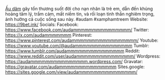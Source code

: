 <a href="https://9bet.ink/">Ấu dâm</a> gây tổn thương suốt đời cho nạn nhân là trẻ em, dẫn đến khủng hoảng tâm lý, trầm cảm, mất niềm tin, và rối loạn tinh thần nghiêm trọng, ảnh hưởng cả cuộc sống sau này.
#audam #xamphamtreem
Website: <a href="https://9bet.ink/">https://9bet.ink/</a>
Socials:
Facebook: <a href="https://www.facebook.com/audammmmmmmmmmmmmmm/">https://www.facebook.com/audammmmmmmmmmmmmmm/</a>
Twitter: <a href="https://x.com/audammmmmmm">https://x.com/audammmmmmm</a>
Pinterest: <a href="https://www.pinterest.com/audammmmmmmmmmmmmmmmm/">https://www.pinterest.com/audammmmmmmmmmmmmmmmm/</a>
Youtube: <a href="https://www.youtube.com/@audammmmmmmmmmmmmmm">https://www.youtube.com/@audammmmmmmmmmmmmmm</a>
Tumblr: <a href="https://www.tumblr.com/audammmmmmmmmmmmmmm">https://www.tumblr.com/audammmmmmmmmmmmmmm</a>
Reddit: <a href="https://www.reddit.com/user/audammmmmmmmmmmmmmm/">https://www.reddit.com/user/audammmmmmmmmmmmmmm/</a>
Wordpress: <a href="https://audammmmmmmmmmmmmmm.wordpress.com/">https://audammmmmmmmmmmmmmm.wordpress.com/</a>
Gravatar: <a href="https://gravatar.com/audammmmmmmmmmmmmmm">https://gravatar.com/audammmmmmmmmmmmmmm</a>
Sites.google: <a href="https://sites.google.com/view/audammmmmmmmmmmmmmm/">https://sites.google.com/view/audammmmmmmmmmmmmmm/</a>